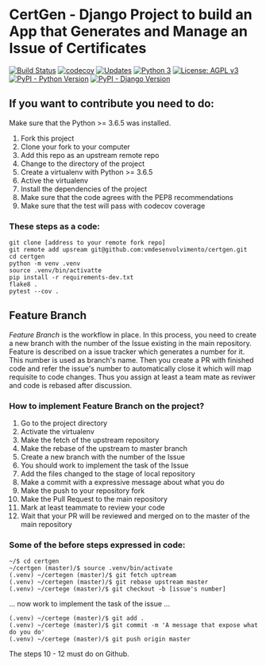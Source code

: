 # CertGen - Django Project to build an App that Generates and Manage an Issue of Certificates 

[![Build Status](https://travis-ci.org/vmdesenvolvimento/certgen.svg?branch=master)](https://travis-ci.org/vmdesenvolvimento/certgen)
[![codecov](https://codecov.io/gh/vmdesenvolvimento/certgen/branch/master/graph/badge.svg)](https://codecov.io/gh/vmdesenvolvimento/certgen)
[![Updates](https://pyup.io/repos/github/vmdesenvolvimento/certgen/shield.svg)](https://pyup.io/repos/github/vmdesenvolvimento/certgen/)
[![Python 3](https://pyup.io/repos/github/vmdesenvolvimento/certgen/python-3-shield.svg)](https://pyup.io/repos/github/vmdesenvolvimento/certgen/)
[![License: AGPL v3](https://img.shields.io/badge/License-AGPL%20v3-blue.svg?style=flat-square)](https://www.gnu.org/licenses/agpl-3.0)
[![PyPI - Python Version](https://img.shields.io/badge/Python%20Version-3.6.5-blue.svg?style=flat-square)](https://github.com/vmdesenvolvimento/certgen)
[![PyPI - Django Version](https://img.shields.io/badge/Django%20Version-2.0.6-blue.svg?style=flat-square)](https://github.com/vmdesenvolvimento/certgen)

## If you want to contribute you need to do:

Make sure that the Python >= 3.6.5 was installed.

1. Fork this project
2. Clone your fork to your computer
3. Add this repo as an upstream remote repo
4. Change to the directory of the project 
5. Create a virtualenv with Python >= 3.6.5
6. Active the virtualenv
7. Install the dependencies of the project
8. Make sure that the code agrees with the PEP8 recommendations
9. Make sure that the test will pass with codecov coverage

### These steps as a code:

```console
git clone [address to your remote fork repo]
git remote add upsream git@github.com:vmdesenvolvimento/certgen.git
cd certgen 
python -m venv .venv
source .venv/bin/activatte
pip install -r requirements-dev.txt
flake8 .
pytest --cov .
```

## Feature Branch

_Feature Branch_ is the workflow in place. In this process, you need to create a new branch with the number of the Issue
existing in the main repository. Feature is described on a issue tracker which generates a number for it. This number is
used as branch's name. Then you create a PR with finished code and refer the issue's number to automatically close it
which will map requisite to code changes. Thus you assign at least a team mate as reviwer and code is rebased after 
discussion.

### How to implement Feature Branch on the project?

1. Go to the project directory
2. Activate the virtualenv
3. Make the fetch of the upstream repository
4. Make the rebase of the upstream to master branch
5. Create a new branch with the number of the Issue
6. You should work to implement the task of the Issue
7. Add the files changed to the stage of local repository
8. Make a commit with a expressive message about what you do
9. Make the push to your repository fork
10. Make the Pull Request to the main repository
11. Mark at least teammate to review your code
12. Wait that your PR will be reviewed and merged on to the master of the main repository

### Some of the before steps expressed in code:

```console
~/$ cd certgen
~/certgen (master)/$ source .venv/bin/activate
(.venv) ~/certegen (master)/$ git fetch uptream 
(.venv) ~/certegen (master)/$ git rebase upstream master
(.venv) ~/certege (master)/$ git checkout -b [issue's number]
```
... now work to implement the task of the issue ...

```cosole
(.venv) ~/certege (master)/$ git add .
(.venv) ~/certege (master)/$ git commit -m 'A message that expose what do you do'
(.venv) ~/certege (master)/$ git push origin master
```

The steps 10 - 12 must do on Github.
